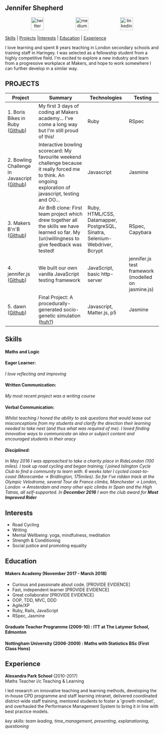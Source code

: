 ## Jennifer Shepherd

<p align="center">
<a href="https://twitter.com/teachlearncode">
<img src="http://goinkscape.com/wp-content/uploads/2015/07/twitter-logo-final.png" alt="twitter" hspace="50" height="42" width="42"></a>

<a href="https://medium.com/@jennifer.elaine.mairead">
<img src="https://static1.squarespace.com/static/53457bcae4b0bc890d496d14/t/568ebeee4bf118e7ef8dbef3/1452195567236/medium_logo_detail_icon.png?format=300w" alt="medium" hspace="50" height="42" width="42"></a>

<a href="https://www.linkedin.com/in/jennifer-em-shepherd/">
<img src="https://www.iconfinder.com/data/icons/free-social-icons/67/linkedin_circle_color-512.png" alt="linkedin" hspace="50" height="42" width="42"></a></p>

[Skills](#skills) | [Projects](#projects) |[Interests](#interests) | [Education](#education) | [Experience](#experience)

I love learning and spent 8 years teaching in London secondary schools and training staff in Haringey.  I was selected as a fellowship student from a highly competitive field.  I'm excited to explore a new industry and learn from a progressive workplace at Makers, and hope to work somewhere I can further develop in a similar way.

## PROJECTS
| Project           | Summary       | Technologies  | Testing |
| ----------------- |---------------| --------------|---------|
| 1. Boris Bikes in Ruby ([Github](https://github.com/jenniferemshepherd/Boris-Bikes-Day-3)) | My first 3 days of coding at Makers academy... I've come a long way but I'm still proud of this! |Ruby | RSpec |
| 2.  Bowling Challenge in Javascript ([Github](https://github.com/jenniferemshepherd/bowling-challenge))| Interactive bowling scorecard: My favourite weekend challenge because it really forced me to think.  An ongoing exploration of javascript, testing and OO... | Javascript | Jasmine  |
| 3. Makers B'n'B ([Github](https://github.com/jenniferemshepherd/strength-bnb))| Air BnB clone: First team project which drew together all the skills we have learned so far.  My (un)willingness to give feedback was tested! | Ruby, HTML/CSS, Datamapper, PostgreSQL, Sinatra, Selenium-Webdriver, Bcrypt | RSpec, Capybara |
| 4. jennifer.js ([Github](https://github.com/jenniferemshepherd/jennifer.js))| We built our own vanilla JavaScript testing framework | JavaScript, basic http-server | jennifer.js test framework (modelled on jasmine.js) |
| 5. dawn ([Github](https://github.com/jenniferemshepherd/dawn)) | Final Project: A procedurally-generated socio-genetic simulation ([huh?](https://medium.com/@dawnmakersacademy/final-project-day-2-a74065a51441)) | Javascript, Matter.js, p5 | Jasmine |

## Skills

#### Maths and Logic
#### Eager Learner:
_I love reflecting and improving_
#### Written Communication:
_My most recent project was a writing course_
#### Verbal Communication:
_Whilst teaching I honed the ability to ask questions that would tease out misconceptions from my students and clarify the direction their learning needed to take next (and thus what was required of me).  I loved finding innovative ways to communicate an idea or subject content and encouraged students in their oracy_
#### *Disciplined:*
_In May 2016 I was approached to take a charity place in RideLondon (100 miles).  I took up road cycling and began training; I joined Islington Cycle Club to find a community to learn with. 6 weeks later I cycled coast-to-coast (Morecambe -> Bridlington, 175miles). So far I've ridden track at the Olympic Velodrome, several Tour de France climbs, Manchester -> London, London -> Amsterdam and many other epic climbs in Spain and the High Tatras, all self-supported.  In **December 2016** I won the club award for **Most Improved Rider**_

## Interests
- Road Cycling
- Writing
- Mental Wellbeing: yoga, mindfulness, meditation
- Strength & Conditioning
- Social justice and promoting equality

## Education

#### Makers Academy (November 2017 - March 2018)
- Curious and passionate about code. [PROVIDE EVIDENCE]
- Fast, independent learner [PROVIDE EVIDENCE]
- Great collaborator [PROVIDE EVIDENCE]
- OOP, TDD, MVC, DDD
- Agile/XP
- Ruby, Rails, JavaScript
- RSpec, Jasmine

#### Graduate Teacher Programme (2009-10) : ITT at The Latymer School, Edmonton

#### Nottingham University (2006-2009) : Maths with Statistics BSc (First Class Hons)

## Experience

**Alexandra Park School** (2010-2017)    
Maths Teacher i/c Teaching & Learning

I led research on innovative teaching and learning methods, developing the in-house CPD programme and staff learning intranet, delivered coordinated district-wide staff training, mentored students to foster a 'growth mindset', and overhauled the Performance Management System to bring it in line with best practice models.

_key skills: team leading, time_management, presenting, explanationing, questioning_
